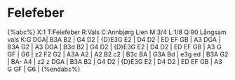 # Felefeber

{%abc%}
X:1
T:Felefeber
R:Vals
C:Annbjørg Lien
M:3/4
L:1/8
Q:90 Långsam vals
K:G
DGA| B3A B2 | G4 D2 | {D}E3G E2 | D4 D2 | ED EF GB | A3 DGA | B3A G2 | A3 DGA |
 B3d B2 | G4 D2 | {D}E3G E2 | D4 D2 | ED EF GB | A3 G GF | G6 | z2 F2 G2 |
 A3A A2 | A2 B2 c2 | B3c BA | G3A Bd | e3g ed | B3A G2 | BA- A4 | z2 z DGA |
 B3A B2 | G4 D2 | {D}E3G E2 | D4 D2 | ED EF GB | A3 G GF | G6 |
{%endabc%}

